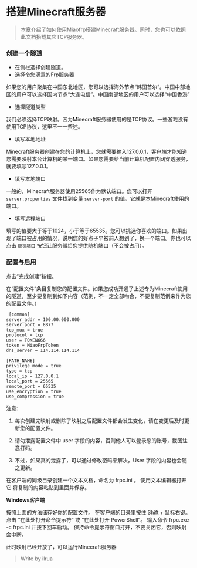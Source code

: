 # 搭建Minecraft服务器
> 本章介绍了如何使用Miaofrp搭建Minecraft服务器。同时，您也可以依照此文档搭载其它TCP服务器。

### 创建一个隧道

* 在侧栏选择创建隧道。
* 选择令您满意的Frp服务器

如果您的用户聚集在中国东北地区，您可以选择海外节点“韩国首尔”。中国中部地区的用户可以选择国内节点“大连电信”。中国南部地区的用户可以选择“中国香港”


* 选择隧道类型

我们必须选择TCP映射。因为Minecraft服务器使用的是TCP协议。一些游戏没有使用TCP协议，这里不一一赘述。

* 填写本地地址

Minecraft服务器创建在您的计算机上，您就需要输入127.0.0.1，客户端才能知道您需要映射本台计算机的某一端口。如果您需要给当前计算机配置内网穿透服务，就要填写127.0.0.1。


* 填写本地端口

一般的，Minecraft服务器使用25565作为默认端口。您可以打开 `server.properties` 文件找到变量 `server-port` 的值。它就是本Minecraft使用的端口。

* 填写远程端口

填写的值要大于等于1024，小于等于65535。您可以挑选你喜欢的端口。如果出现了端口被占用的情况，说明您的好点子早被前人想到了，换一个端口。你也可以点击 `随机端口` 按钮让服务器给您提供随机端口（不会被占用）。


### 配置与启用

点击“完成创建”按钮。

在“配置文件”条目复制您的配置文件。如果您成功开通了上述专为Minecraft使用的隧道，至少要复制到如下内容（范例，不一定全部吻合，不要复制范例来作为您的配置文件。）
```
 [common] 
server_addr = 100.00.000.000
server_port = 8877
tcp_mux = true
protocol = tcp
user = TOKEN666
token = MiaoFrpToken
dns_server = 114.114.114.114

[PATH_NAME]
privilege_mode = true
type = tcp
local_ip = 127.0.0.1
local_port = 25565
remote_port = 65535
use_encryption = true
use_compression = true
```

注意:

1. 每次创建完映射或删除了映射之后配置文件都会发生变化，请在变更后及时更新您的配置文件。

2. 请勿泄露配置文件中 user 字段的内容，否则他人可以登录您的账号，截图注意打码。

3. 不过，如果真的泄露了，可以通过修改密码来解决，User 字段的内容也会随之更新。

在客户端的同级目录创建一个文本文档，命名为 frpc.ini 。
使用文本编辑器打开它
将复制的内容粘贴到里面并保存。

 **Windows客户端**
 
按照上面的方法储存好你的配置文件。
在客户端的目录里按住 Shift + 鼠标右键。
点击 “在此处打开命令提示符” 或 “在此处打开 PowerShell”。
输入命令 frpc.exe -c frpc.ini 并按下回车启动。
保持命令提示符窗口打开，不要关闭它，否则映射会中断。

此时映射已经开放了，可以运行Minecraft服务器

> Write by ilrua
